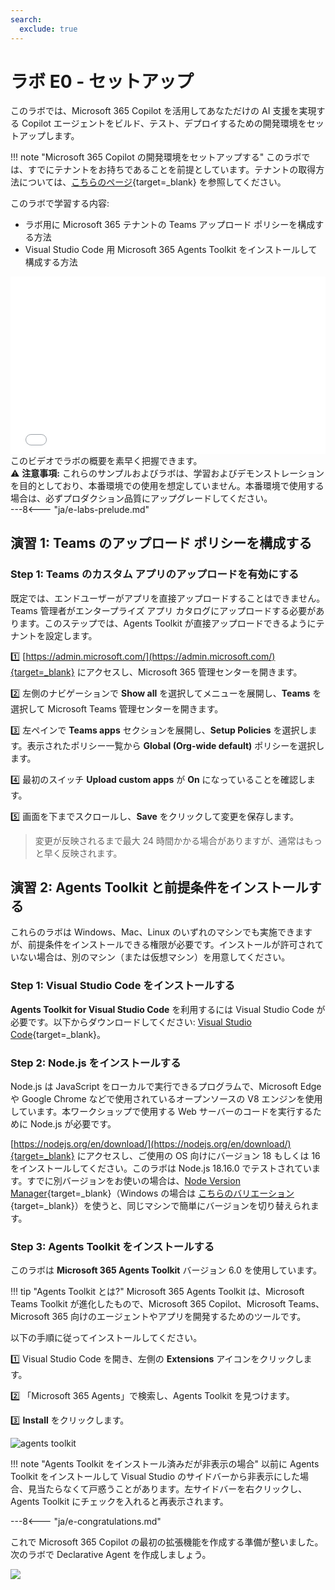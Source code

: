 ```yaml
---
search:
  exclude: true
---
```

# ラボ E0 - セットアップ

このラボでは、Microsoft 365 Copilot を活用してあなただけの AI 支援を実現する Copilot エージェントをビルド、テスト、デプロイするための開発環境をセットアップします。

!!! note "Microsoft 365 Copilot の開発環境をセットアップする"
    このラボでは、すでにテナントをお持ちであることを前提としています。テナントの取得方法については、[こちらのページ](https://learn.microsoft.com/en-us/microsoft-365-copilot/extensibility/prerequisites){target=_blank} を参照してください。

このラボで学習する内容:

- ラボ用に Microsoft 365 テナントの Teams アップロード ポリシーを構成する方法  
- Visual Studio Code 用 Microsoft 365 Agents Toolkit をインストールして構成する方法


<div class="lab-intro-video">
    <div style="flex: 1; min-width: 0;">
        <iframe  src="//www.youtube.com/embed/VDhRFMH3Qbs" frameborder="0" allowfullscreen style="width: 100%; aspect-ratio: 16/9;">          
        </iframe>
          <div>このビデオでラボの概要を素早く把握できます。</div>
            <div class="disclaimer-box">
            ⚠️ <strong>注意事項:</strong> これらのサンプルおよびラボは、学習およびデモンストレーションを目的としており、本番環境での使用を想定していません。本番環境で使用する場合は、必ずプロダクション品質にアップグレードしてください。
        </div>
    </div>
    <div style="flex: 1; min-width: 0;">
  ---8<--- "ja/e-labs-prelude.md"
    </div>
</div>


## 演習 1: Teams のアップロード ポリシーを構成する

### Step 1: Teams のカスタム アプリのアップロードを有効にする

既定では、エンドユーザーがアプリを直接アップロードすることはできません。Teams 管理者がエンタープライズ アプリ カタログにアップロードする必要があります。このステップでは、Agents Toolkit が直接アップロードできるようにテナントを設定します。

1️⃣ [https://admin.microsoft.com/](https://admin.microsoft.com/){target=_blank} にアクセスし、Microsoft 365 管理センターを開きます。

2️⃣ 左側のナビゲーションで **Show all** を選択してメニューを展開し、**Teams** を選択して Microsoft Teams 管理センターを開きます。

3️⃣ 左ペインで **Teams apps** セクションを展開し、**Setup Policies** を選択します。表示されたポリシー一覧から **Global (Org-wide default)** ポリシーを選択します。

4️⃣ 最初のスイッチ **Upload custom apps** が **On** になっていることを確認します。

5️⃣ 画面を下までスクロールし、**Save** をクリックして変更を保存します。

> 変更が反映されるまで最大 24 時間かかる場合がありますが、通常はもっと早く反映されます。

<cc-end-step lab="e0" exercise="1" step="1" />

## 演習 2: Agents Toolkit と前提条件をインストールする

これらのラボは Windows、Mac、Linux のいずれのマシンでも実施できますが、前提条件をインストールできる権限が必要です。インストールが許可されていない場合は、別のマシン（または仮想マシン）を用意してください。

### Step 1: Visual Studio Code をインストールする

**Agents Toolkit for Visual Studio Code** を利用するには Visual Studio Code が必要です。以下からダウンロードしてください: [Visual Studio Code](https://code.visualstudio.com/download){target=_blank}。

<cc-end-step lab="e0" exercise="2" step="1" />

### Step 2: Node.js をインストールする

Node.js は JavaScript をローカルで実行できるプログラムで、Microsoft Edge や Google Chrome などで使用されているオープンソースの V8 エンジンを使用しています。本ワークショップで使用する Web サーバーのコードを実行するために Node.js が必要です。

[https://nodejs.org/en/download/](https://nodejs.org/en/download/){target=_blank} にアクセスし、ご使用の OS 向けにバージョン 18 もしくは 16 をインストールしてください。このラボは Node.js 18.16.0 でテストされています。すでに別バージョンをお使いの場合は、[Node Version Manager](https://github.com/nvm-sh/nvm){target=_blank}（Windows の場合は [こちらのバリエーション](https://github.com/coreybutler/nvm-windows){target=_blank}）を使うと、同じマシンで簡単にバージョンを切り替えられます。

<cc-end-step lab="e0" exercise="2" step="2" />

### Step 3: Agents Toolkit をインストールする

このラボは **Microsoft 365 Agents Toolkit** バージョン 6.0 を使用しています。

!!! tip "Agents Toolkit とは?"
    Microsoft 365 Agents Toolkit は、Microsoft Teams Toolkit が進化したもので、Microsoft 365 Copilot、Microsoft Teams、Microsoft 365 向けのエージェントやアプリを開発するためのツールです。

以下の手順に従ってインストールしてください。

1️⃣ Visual Studio Code を開き、左側の **Extensions** アイコンをクリックします。  

2️⃣ 「Microsoft 365 Agents」で検索し、Agents Toolkit を見つけます。  

3️⃣ **Install** をクリックします。  

![agents toolkit](../../assets/images/extend-m365-copilot-00/agents-toolkit.png)

!!! note "Agents Toolkit をインストール済みだが非表示の場合"
    以前に Agents Toolkit をインストールして Visual Studio のサイドバーから非表示にした場合、見当たらなくて戸惑うことがあります。左サイドバーを右クリックし、Agents Toolkit にチェックを入れると再表示されます。

<cc-end-step lab="e0" exercise="2" step="3" />


---8<--- "ja/e-congratulations.md"

これで Microsoft 365 Copilot の最初の拡張機能を作成する準備が整いました。次のラボで Declarative Agent を作成しましょう。 

<cc-next />

<img src="https://m365-visitor-stats.azurewebsites.net/copilot-camp/extend-m365-copilot/00-prerequisites" />